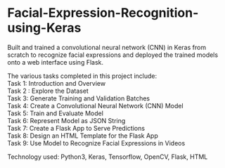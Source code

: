 # Facial-Expression-Recognition-using-Keras
Built and trained a convolutional neural network (CNN) in Keras from scratch to recognize facial expressions and deployed the trained models onto a web interface using Flask.

The various tasks completed in this project include:<br>
Task 1: Introduction and Overview<br>
Task 2 : Explore the Dataset<br>
Task 3: Generate Training and Validation Batches<br>
Task 4: Create a Convolutional Neural Network (CNN) Model<br>
Task 5: Train and Evaluate Model<br>
Task 6: Represent Model as JSON String<br>
Task 7: Create a Flask App to Serve Predictions<br>
Task 8: Design an HTML Template for the Flask App<br>
Task 9: Use Model to Recognize Facial Expressions in Videos<br>

Technology used: Python3, Keras, Tensorflow, OpenCV, Flask, HTML
